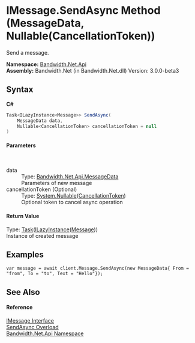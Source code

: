 ﻿# IMessage.SendAsync Method (MessageData, Nullable(CancellationToken))
 

Send a message.

**Namespace:**&nbsp;<a href ="N_Bandwidth_Net_Api.md">Bandwidth.Net.Api</a><br />**Assembly:**&nbsp;Bandwidth.Net (in Bandwidth.Net.dll) Version: 3.0.0-beta3

## Syntax

**C#**<br />
``` C#
Task<ILazyInstance<Message>> SendAsync(
	MessageData data,
	Nullable<CancellationToken> cancellationToken = null
)
```


#### Parameters
&nbsp;<dl><dt>data</dt><dd>Type: <a href ="T_Bandwidth_Net_Api_MessageData.md">Bandwidth.Net.Api.MessageData</a><br />Parameters of new message</dd><dt>cancellationToken (Optional)</dt><dd>Type: <a href="http://msdn2.microsoft.com/en-us/library/b3h38hb0" target="_blank">System.Nullable</a>(<a href="http://msdn2.microsoft.com/en-us/library/dd384802" target="_blank">CancellationToken</a>)<br />Optional token to cancel async operation</dd></dl>

#### Return Value
Type: <a href="http://msdn2.microsoft.com/en-us/library/dd321424" target="_blank">Task</a>(<a href ="T_Bandwidth_Net_ILazyInstance_1.md">ILazyInstance</a>(<a href ="T_Bandwidth_Net_Api_Message.md">Message</a>))<br />Instance of created message

## Examples

```
var message = await client.Message.SendAsync(new MessageData{ From = "from", To = "to", Text = "Hello"});
```


## See Also


#### Reference
<a href ="T_Bandwidth_Net_Api_IMessage.md">IMessage Interface</a><br /><a href ="Overload_Bandwidth_Net_Api_IMessage_SendAsync.md">SendAsync Overload</a><br /><a href ="N_Bandwidth_Net_Api.md">Bandwidth.Net.Api Namespace</a><br />